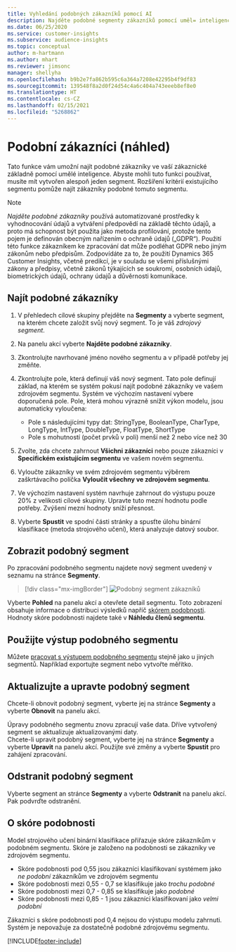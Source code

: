 ```yaml
---
title: Vyhledání podobných zákazníků pomocí AI
description: Najděte podobné segmenty zákazníků pomocí uměl= inteligence.
ms.date: 06/25/2020
ms.service: customer-insights
ms.subservice: audience-insights
ms.topic: conceptual
author: m-hartmann
ms.author: mhart
ms.reviewer: jimsonc
manager: shellyha
ms.openlocfilehash: b9b2e7fa862b595c6a364a7208e42295b4f9df83
ms.sourcegitcommit: 139548f8a2d0f24d54c4a6c404a743eeeb8ef8e0
ms.translationtype: HT
ms.contentlocale: cs-CZ
ms.lasthandoff: 02/15/2021
ms.locfileid: "5268862"
---
```

# <a name="similar-customers-preview"></a>Podobní zákazníci (náhled)

Tato funkce vám umožní najít podobné zákazníky ve vaší zákaznické základně pomocí umělé inteligence. Abyste mohli tuto funkci používat, musíte mít vytvořen alespoň jeden segment. Rozšíření kritérií existujícího segmentu pomůže najít zákazníky podobné tomuto segmentu.

> [!NOTE]
> *Najděte podobné zákazníky* používá automatizované prostředky k vyhodnocování údajů a vytváření předpovědí na základě těchto údajů, a proto má schopnost být použita jako metoda profilování, protože tento pojem je definován obecným nařízením o ochraně údajů („GDPR“). Použití této funkce zákazníkem ke zpracování dat může podléhat GDPR nebo jiným zákonům nebo předpisům. Zodpovídáte za to, že použití Dynamics 365 Customer Insights, včetně predikcí, je v souladu se všemi příslušnými zákony a předpisy, včetně zákonů týkajících se soukromí, osobních údajů, biometrických údajů, ochrany údajů a důvěrnosti komunikace.

## <a name="finding-similar-customers"></a>Najít podobné zákazníky

1. V přehledech cílové skupiny přejděte na **Segmenty** a vyberte segment, na kterém chcete založit svůj nový segment. To je váš *zdrojový segment*.

1. Na panelu akcí vyberte **Najděte podobné zákazníky**.

1. Zkontrolujte navrhované jméno nového segmentu a v případě potřeby jej změňte.

1. Zkontrolujte pole, která definují váš nový segment. Tato pole definují základ, na kterém se systém pokusí najít podobné zákazníky ve vašem zdrojovém segmentu. Systém ve výchozím nastavení vybere doporučená pole.
  Pole, která mohou výrazně snížit výkon modelu, jsou automaticky vyloučena:
  
   - Pole s následujícími typy dat: StringType, BooleanType, CharType, LongType, IntType, DoubleType, FloatType, ShortType
   - Pole s mohutností (počet prvků v poli) menší než 2 nebo více než 30

1. Zvolte, zda chcete zahrnout **Všichni zákazníci** nebo pouze zákazníci v **Specifickém existujícím segmentu** ve vašem novém segmentu.

1. Vyloučte zákazníky ve svém zdrojovém segmentu výběrem zaškrtávacího políčka **Vyloučit všechny ve zdrojovém segmentu**.

1. Ve výchozím nastavení systém navrhuje zahrnout do výstupu pouze 20% z velikosti cílové skupiny. Upravte tuto mezní hodnotu podle potřeby. Zvýšení mezní hodnoty sníží přesnost.

1. Vyberte **Spustit** ve spodní části stránky a spusťte úlohu binární klasifikace (metoda strojového učení), která analyzuje datový soubor.

## <a name="view-the-similar-segment"></a>Zobrazit podobný segment

Po zpracování podobného segmentu najdete nový segment uvedený v seznamu na stránce **Segmenty**.

> [!div class="mx-imgBorder"]
> ![Podobný segment zákazníků](media/expanded-segment.png "Podobný segment zákazníků")

Vyberte **Pohled** na panelu akcí a otevřete detail segmentu. Toto zobrazení obsahuje informace o distribuci výsledků napříč [skórem podobnosti](#about-similarity-scores). Hodnoty skóre podobnosti najdete také v **Náhledu členů segmentu**.

## <a name="use-the-output-of-a-similar-segment"></a>Použijte výstup podobného segmentu

Můžete [pracovat s výstupem podobného segmentu](segments.md) stejně jako u jiných segmentů. Například exportujte segment nebo vytvořte měřítko.

## <a name="refresh-and-edit-a-similar-segment"></a>Aktualizujte a upravte podobný segment

Chcete-li obnovit podobný segment, vyberte jej na stránce **Segmenty** a vyberte **Obnovit** na panelu akcí.

Úpravy podobného segmentu znovu zpracují vaše data. Dříve vytvořený segment se aktualizuje aktualizovanými daty.    
Chcete-li upravit podobný segment, vyberte jej na stránce **Segmenty** a vyberte **Upravit** na panelu akcí. Použijte své změny a vyberte **Spustit** pro zahájení zpracování.

## <a name="delete-a-similar-segment"></a>Odstranit podobný segment

Vyberte segment an stránce **Segmenty** a vyberte **Odstranit** na panelu akcí. Pak podvrďte odstranění.

## <a name="about-similarity-scores"></a>O skóre podobnosti

Model strojového učení binární klasifikace přiřazuje skóre zákazníkům v podobném segmentu. Skóre je založeno na podobnosti se zákazníky ve zdrojovém segmentu.

- Skóre podobnosti pod 0,55 jsou zákazníci klasifikovaní systémem jako *ne podobní* zákazníkům ve zdrojovém segmentu
- Skóre podobnosti mezi 0,55 - 0,7 se klasifikuje jako *trochu podobné*
- Skóre podobnosti mezi 0,7 - 0,85 se klasifikuje jako *podobné*
- Skóre podobnosti mezi 0,85 - 1 jsou zákazníci klasifikovaní jako *velmi podobní*

Zákazníci s skóre podobnosti pod 0,4 nejsou do výstupu modelu zahrnuti. Systém je nepovažuje za dostatečně podobné zdrojovému segmentu.


[!INCLUDE[footer-include](../includes/footer-banner.md)]